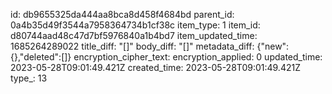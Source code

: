 id: db9655325da444aa8bca8d458f4684bd
parent_id: 0a4b35d49f3544a7958364734b1cf38c
item_type: 1
item_id: d80744aad48c47d7bf5976840a1b4bd7
item_updated_time: 1685264289022
title_diff: "[]"
body_diff: "[]"
metadata_diff: {"new":{},"deleted":[]}
encryption_cipher_text: 
encryption_applied: 0
updated_time: 2023-05-28T09:01:49.421Z
created_time: 2023-05-28T09:01:49.421Z
type_: 13